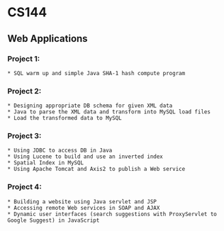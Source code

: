 # CS144

## Web Applications

### Project 1: 
	* SQL warm up and simple Java SHA-1 hash compute program

### Project 2: 
	* Designing appropriate DB schema for given XML data
	* Java to parse the XML data and transform into MySQL load files
	* Load the transformed data to MySQL

### Project 3: 
	* Using JDBC to access DB in Java
	* Using Lucene to build and use an inverted index
	* Spatial Index in MySQL
	* Using Apache Tomcat and Axis2 to publish a Web service

### Project 4: 
	* Building a website using Java servlet and JSP
	* Accessing remote Web services in SOAP and AJAX
	* Dynamic user interfaces (search suggestions with ProxyServlet to Google Suggest) in JavaScript 